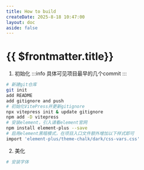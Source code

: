 ```yaml
---
title: How to build
createDate: 2025-8-18 10:47:00
layout: doc
aside: false
---
```


# {{ $frontmatter.title}}

1. 初始化
   :::info
   具体可见项目最早的几个commit
   :::

```zsh
# 新建git仓库
git init
add README
add gitignore and push
# 初始化VitePress并更新gitignore
npx vitepress init & update gitignore
npm add -D vitepress
# 安装element，引入请看element官网
npm install element-plus --save
# 启用element黑暗模式，在项目入口文件额外增加以下样式即可
import 'element-plus/theme-chalk/dark/css-vars.css'
```

2. 美化

```zsh
# 安装字体

```
